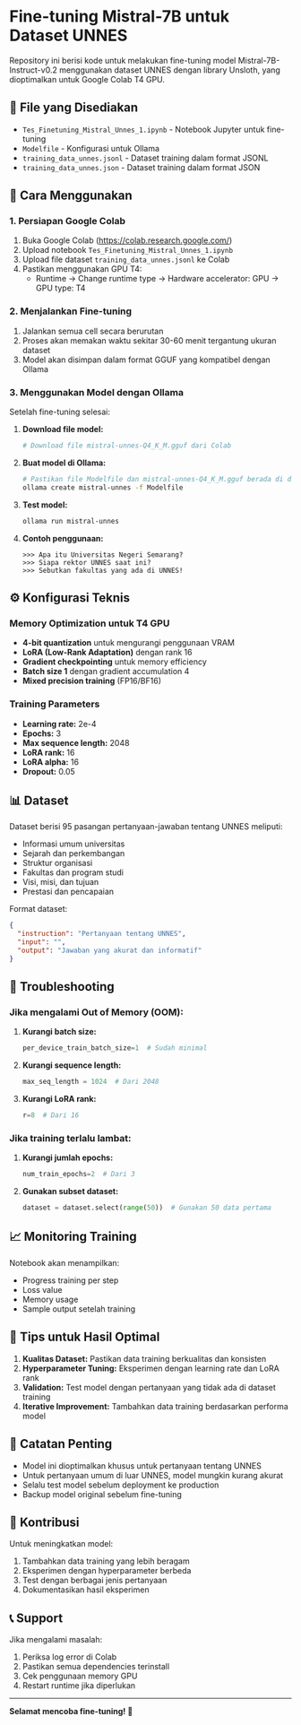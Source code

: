 # Fine-tuning Mistral-7B untuk Dataset UNNES

Repository ini berisi kode untuk melakukan fine-tuning model Mistral-7B-Instruct-v0.2 menggunakan dataset UNNES dengan library Unsloth, yang dioptimalkan untuk Google Colab T4 GPU.

## 📁 File yang Disediakan

- `Tes_Finetuning_Mistral_Unnes_1.ipynb` - Notebook Jupyter untuk fine-tuning
- `Modelfile` - Konfigurasi untuk Ollama
- `training_data_unnes.jsonl` - Dataset training dalam format JSONL
- `training_data_unnes.json` - Dataset training dalam format JSON

## 🚀 Cara Menggunakan

### 1. Persiapan Google Colab

1. Buka Google Colab (https://colab.research.google.com/)
2. Upload notebook `Tes_Finetuning_Mistral_Unnes_1.ipynb`
3. Upload file dataset `training_data_unnes.jsonl` ke Colab
4. Pastikan menggunakan GPU T4:
   - Runtime → Change runtime type → Hardware accelerator: GPU → GPU type: T4

### 2. Menjalankan Fine-tuning

1. Jalankan semua cell secara berurutan
2. Proses akan memakan waktu sekitar 30-60 menit tergantung ukuran dataset
3. Model akan disimpan dalam format GGUF yang kompatibel dengan Ollama

### 3. Menggunakan Model dengan Ollama

Setelah fine-tuning selesai:

1. **Download file model:**
   ```bash
   # Download file mistral-unnes-Q4_K_M.gguf dari Colab
   ```

2. **Buat model di Ollama:**
   ```bash
   # Pastikan file Modelfile dan mistral-unnes-Q4_K_M.gguf berada di direktori yang sama
   ollama create mistral-unnes -f Modelfile
   ```

3. **Test model:**
   ```bash
   ollama run mistral-unnes
   ```

4. **Contoh penggunaan:**
   ```
   >>> Apa itu Universitas Negeri Semarang?
   >>> Siapa rektor UNNES saat ini?
   >>> Sebutkan fakultas yang ada di UNNES!
   ```

## ⚙️ Konfigurasi Teknis

### Memory Optimization untuk T4 GPU

- **4-bit quantization** untuk mengurangi penggunaan VRAM
- **LoRA (Low-Rank Adaptation)** dengan rank 16
- **Gradient checkpointing** untuk memory efficiency
- **Batch size 1** dengan gradient accumulation 4
- **Mixed precision training** (FP16/BF16)

### Training Parameters

- **Learning rate:** 2e-4
- **Epochs:** 3
- **Max sequence length:** 2048
- **LoRA rank:** 16
- **LoRA alpha:** 16
- **Dropout:** 0.05

## 📊 Dataset

Dataset berisi 95 pasangan pertanyaan-jawaban tentang UNNES meliputi:

- Informasi umum universitas
- Sejarah dan perkembangan
- Struktur organisasi
- Fakultas dan program studi
- Visi, misi, dan tujuan
- Prestasi dan pencapaian

Format dataset:
```json
{
  "instruction": "Pertanyaan tentang UNNES",
  "input": "",
  "output": "Jawaban yang akurat dan informatif"
}
```

## 🔧 Troubleshooting

### Jika mengalami Out of Memory (OOM):

1. **Kurangi batch size:**
   ```python
   per_device_train_batch_size=1  # Sudah minimal
   ```

2. **Kurangi sequence length:**
   ```python
   max_seq_length = 1024  # Dari 2048
   ```

3. **Kurangi LoRA rank:**
   ```python
   r=8  # Dari 16
   ```

### Jika training terlalu lambat:

1. **Kurangi jumlah epochs:**
   ```python
   num_train_epochs=2  # Dari 3
   ```

2. **Gunakan subset dataset:**
   ```python
   dataset = dataset.select(range(50))  # Gunakan 50 data pertama
   ```

## 📈 Monitoring Training

Notebook akan menampilkan:
- Progress training per step
- Loss value
- Memory usage
- Sample output setelah training

## 🎯 Tips untuk Hasil Optimal

1. **Kualitas Dataset:** Pastikan data training berkualitas dan konsisten
2. **Hyperparameter Tuning:** Eksperimen dengan learning rate dan LoRA rank
3. **Validation:** Test model dengan pertanyaan yang tidak ada di dataset training
4. **Iterative Improvement:** Tambahkan data training berdasarkan performa model

## 📝 Catatan Penting

- Model ini dioptimalkan khusus untuk pertanyaan tentang UNNES
- Untuk pertanyaan umum di luar UNNES, model mungkin kurang akurat
- Selalu test model sebelum deployment ke production
- Backup model original sebelum fine-tuning

## 🤝 Kontribusi

Untuk meningkatkan model:
1. Tambahkan data training yang lebih beragam
2. Eksperimen dengan hyperparameter berbeda
3. Test dengan berbagai jenis pertanyaan
4. Dokumentasikan hasil eksperimen

## 📞 Support

Jika mengalami masalah:
1. Periksa log error di Colab
2. Pastikan semua dependencies terinstall
3. Cek penggunaan memory GPU
4. Restart runtime jika diperlukan

---

**Selamat mencoba fine-tuning! 🚀**